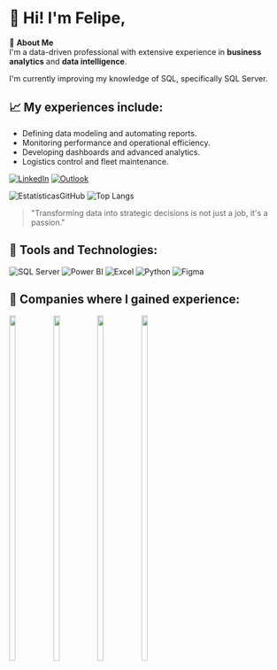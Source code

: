 # 👋 Hi! I'm Felipe,

🎯 **About Me**  
I'm a data-driven professional with extensive experience in **business analytics** and **data intelligence**.

I'm currently improving my knowledge of SQL, specifically SQL Server.

## 📈 **My experiences include:**

- Defining data modeling and automating reports.
- Monitoring performance and operational efficiency.
- Developing dashboards and advanced analytics.
- Logistics control and fleet maintenance.

[![LinkedIn](https://img.shields.io/badge/LinkedIn-0077B5?style=for-the-badge&logo=linkedin&logoColor=white)](https://www.linkedin.com/in/wfcs93/)
[![Outlook](https://img.shields.io/badge/Outlook-0078D4?style=for-the-badge&logo=microsoftoutlook&logoColor=white)](mailto:felipesilva@fluxbi.com.br)

![EstatísticasGitHub](https://github-readme-stats.vercel.app/api?username=wfcs&show_icons=true&theme=dark)
![Top Langs](https://github-readme-stats.vercel.app/api/top-langs/?username=wfcs&theme=dark)

> 
> "Transforming data into strategic decisions is not just a job, it's a passion."
> 

## 🌟 Tools and Technologies:

![SQL Server](https://img.shields.io/badge/SQL_Server-CC2927?style=for-the-badge&logo=microsoftsqlserver&logoColor=black) 
![Power BI](https://img.shields.io/badge/Power_BI-F2C811?style=for-the-badge&logo=powerbi&logoColor=black) 
![Excel](https://img.shields.io/badge/Excel-217346?style=for-the-badge&logo=microsoftexcel&logoColor=black) 
![Python](https://img.shields.io/badge/Python-F2C811?style=for-the-badge&logo=python&logoColor=black) 
![Figma](https://img.shields.io/badge/Figma-0000?style=for-the-badge&logo=figma&logoColor=black)

## 🏢 **Companies where I gained experience:**

<img src="https://github.com/user-attachments/assets/06aaca93-9117-49fe-a97e-3214811e4257" width="15%" height="40%" /> <img src="https://github.com/user-attachments/assets/edf8bc58-df8a-472b-8f7b-fd3f5bed6d0e" width="15%" height="40%" /> <img src="https://github.com/user-attachments/assets/4328bd93-54f3-4afa-b12a-538364132792" width="15%" height="40%" /> <img src="https://github.com/user-attachments/assets/1cd4a2f6-dce0-41bc-b0bf-c1902abde9c8" width="15%" height="40%" />
